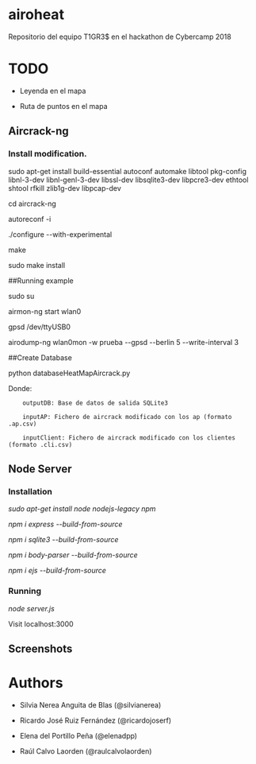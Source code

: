 # airoheat
Repositorio del equipo T1GR3$ en el hackathon de Cybercamp 2018


# TODO

- Leyenda en el mapa

- Ruta de puntos en el mapa

## Aircrack-ng 


### Install modification. 

sudo apt-get install build-essential autoconf automake libtool pkg-config libnl-3-dev libnl-genl-3-dev libssl-dev libsqlite3-dev libpcre3-dev ethtool shtool rfkill zlib1g-dev libpcap-dev

cd aircrack-ng

autoreconf -i

./configure --with-experimental

make

sudo make install

##Running example

sudo su

airmon-ng start wlan0

gpsd /dev/ttyUSB0

airodump-ng wlan0mon -w prueba --gpsd --berlin 5 --write-interval 3


##Create Database

python databaseHeatMapAircrack.py <outputDB> <inputAP> <inputClient>

Donde:      	 

        outputDB: Base de datos de salida SQLite3

     	inputAP: Fichero de aircrack modificado con los ap (formato .ap.csv)

      	inputClient: Fichero de aircrack modificado con los clientes (formato .cli.csv)

      	
      	
## Node Server 

### Installation

*sudo apt-get install node nodejs-legacy npm*

*npm i express --build-from-source*

*npm i sqlite3 --build-from-source*

*npm i body-parser --build-from-source*  

*npm i ejs --build-from-source*


### Running

*node server.js*

Visit localhost:3000

## Screenshots


# Authors

- Silvia Nerea Anguita de Blas (@silvianerea)

- Ricardo José Ruiz Fernández (@ricardojoserf)

- Elena del Portillo Peña (@elenadpp)

- Raúl Calvo Laorden (@raulcalvolaorden)

